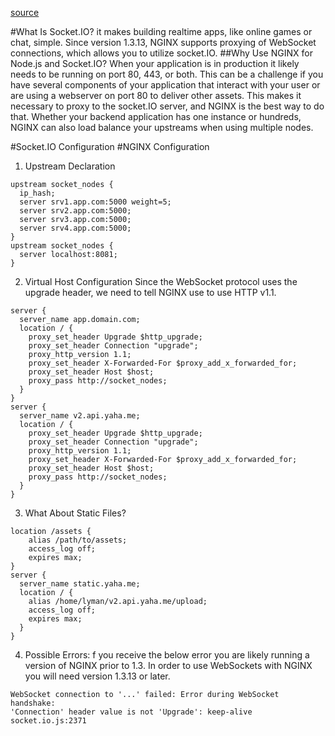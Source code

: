 [source](http://nginx.com/blog/nginx-nodejs-websockets-socketio/)

#What Is Socket.IO?
 it makes building realtime apps, like online games or chat, simple. Since version 1.3.13, NGINX supports proxying of WebSocket connections, which allows you to utilize socket.IO.
 ##Why Use NGINX for Node.js and Socket.IO?
 When your application is in production it likely needs to be running on port 80, 443, or both. This can be a challenge if you have several components of your application that interact with your user or are using a webserver on port 80 to deliver other assets. This makes it necessary to proxy to the socket.IO server, and NGINX is the best way to do that. Whether your backend application has one instance or hundreds, NGINX can also load balance your upstreams when using multiple nodes.

 #Socket.IO Configuration
#NGINX Configuration
1. Upstream Declaration
```
upstream socket_nodes {
  ip_hash;
  server srv1.app.com:5000 weight=5;
  server srv2.app.com:5000;
  server srv3.app.com:5000;
  server srv4.app.com:5000;
}
upstream socket_nodes {
  server localhost:8081;
}
```
2. Virtual Host Configuration
Since the WebSocket protocol uses the upgrade header, we need to tell NGINX use to use HTTP v1.1.
```
server {
  server_name app.domain.com;
  location / {
    proxy_set_header Upgrade $http_upgrade;
    proxy_set_header Connection "upgrade";
    proxy_http_version 1.1;
    proxy_set_header X-Forwarded-For $proxy_add_x_forwarded_for;
    proxy_set_header Host $host;
    proxy_pass http://socket_nodes;
  }
}
server {
  server_name v2.api.yaha.me;
  location / {
    proxy_set_header Upgrade $http_upgrade;
    proxy_set_header Connection "upgrade";
    proxy_http_version 1.1;
    proxy_set_header X-Forwarded-For $proxy_add_x_forwarded_for;
    proxy_set_header Host $host;
    proxy_pass http://socket_nodes;
  }
}
```
3. What About Static Files?
```
location /assets {
    alias /path/to/assets;
    access_log off;
    expires max;
}
server {
  server_name static.yaha.me;
  location / {
    alias /home/lyman/v2.api.yaha.me/upload;
    access_log off;
    expires max;
  }
}
```
4. Possible Errors:
f you receive the below error you are likely running a version of NGINX prior to 1.3. In order to use WebSockets with NGINX you will need version 1.3.13 or later.
```
WebSocket connection to '...' failed: Error during WebSocket handshake:
'Connection' header value is not 'Upgrade': keep-alive socket.io.js:2371
```
